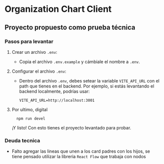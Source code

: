 # Organization Chart Client

## Proyecto propuesto como prueba técnica

### Pasos para levantar

1. Crear un archivo `.env`:

   - Copia el archivo `.env.example` y cámbiale el nombre a `.env`.

2. Configurar el archivo `.env`:

   - Dentro del archivo `.env`, debes setear la variable `VITE_API_URL` con el path que tienes en el backend. Por ejemplo, si estás levantando el backend localmente, podrías usar:
     ```
     VITE_API_URL=http://localhost:3001
     ```

3. Por ultimo, digital
   ```
     npm run devel
   ```
   ¡Y listo! Con esto tienes el proyecto levantado para probar.

### Deuda tecnica

- Falto agregar las lineas que unen a los card padres con los hijos, se tiene pensado utilizar la libreria `React Flow` que trabaja con nodos
